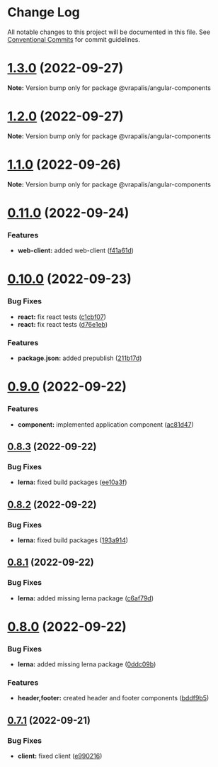 # Change Log

All notable changes to this project will be documented in this file.
See [Conventional Commits](https://conventionalcommits.org) for commit guidelines.

# [1.3.0](https://github.com/vrapalis/corporate-design-system-blueprint/compare/v1.1.0...v1.3.0) (2022-09-27)

**Note:** Version bump only for package @vrapalis/angular-components





# [1.2.0](https://github.com/vrapalis/corporate-design-system-blueprint/compare/v1.1.0...v1.2.0) (2022-09-27)

**Note:** Version bump only for package @vrapalis/angular-components





# [1.1.0](https://github.com/vrapalis/corporate-design-system-blueprint/compare/v0.11.0...v1.1.0) (2022-09-26)

**Note:** Version bump only for package @vrapalis/angular-components





# [0.11.0](https://github.com/vrapalis/corporate-design-system-blueprint/compare/v0.10.0...v0.11.0) (2022-09-24)


### Features

* **web-client:** added web-client ([f41a61d](https://github.com/vrapalis/corporate-design-system-blueprint/commit/f41a61d47d1762e1350de93c21041f33c9efe4b8))





# [0.10.0](https://github.com/vrapalis/corporate-design-system-blueprint/compare/v0.9.0...v0.10.0) (2022-09-23)


### Bug Fixes

* **react:** fix react tests ([c1cbf07](https://github.com/vrapalis/corporate-design-system-blueprint/commit/c1cbf07c84a12c0d08161670c6dbbdc025fd7c6c))
* **react:** fix react tests ([d76e1eb](https://github.com/vrapalis/corporate-design-system-blueprint/commit/d76e1eb9384a4e795ddfb330f16d2a3a45c65e23))


### Features

* **package.json:** added prepublish ([211b17d](https://github.com/vrapalis/corporate-design-system-blueprint/commit/211b17d850c3bc787a1bf2309ac64fbc7519949d))





# [0.9.0](https://github.com/vrapalis/corporate-design-system-blueprint/compare/v0.8.3...v0.9.0) (2022-09-22)


### Features

* **component:** implemented application component ([ac81d47](https://github.com/vrapalis/corporate-design-system-blueprint/commit/ac81d4773b6d127d6b32e53f5761c10eb84cad14))





## [0.8.3](https://github.com/vrapalis/corporate-design-system-blueprint/compare/v0.8.2...v0.8.3) (2022-09-22)


### Bug Fixes

* **lerna:** fixed build packages ([ee10a3f](https://github.com/vrapalis/corporate-design-system-blueprint/commit/ee10a3fff5628b5fa398adb57f86f8626d9a034c))





## [0.8.2](https://github.com/vrapalis/corporate-design-system-blueprint/compare/v0.8.1...v0.8.2) (2022-09-22)


### Bug Fixes

* **lerna:** fixed build packages ([193a914](https://github.com/vrapalis/corporate-design-system-blueprint/commit/193a91458db2b63bd6917a5c18d3abbcb2211a77))





## [0.8.1](https://github.com/vrapalis/corporate-design-system-blueprint/compare/v0.8.0...v0.8.1) (2022-09-22)


### Bug Fixes

* **lerna:** added missing lerna package ([c6af79d](https://github.com/vrapalis/corporate-design-system-blueprint/commit/c6af79d116d9c38d4bfd3fdfd3494c349921a476))





# [0.8.0](https://github.com/vrapalis/corporate-design-system-blueprint/compare/v0.7.1...v0.8.0) (2022-09-22)


### Bug Fixes

* **lerna:** added missing lerna package ([0ddc09b](https://github.com/vrapalis/corporate-design-system-blueprint/commit/0ddc09b3a5c70a92c43b2cafa65b43bbfa2a2100))


### Features

* **header,footer:** created header and footer components ([bddf9b5](https://github.com/vrapalis/corporate-design-system-blueprint/commit/bddf9b598b5d0182ee19d4fa148638f03a651f4d))





## [0.7.1](https://github.com/vrapalis/corporate-design-system-blueprint/compare/v0.7.0...v0.7.1) (2022-09-21)


### Bug Fixes

* **client:** fixed client ([e990216](https://github.com/vrapalis/corporate-design-system-blueprint/commit/e990216a50c7d5a52f39f7c886323a87644e7385))
